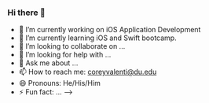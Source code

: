 ### Hi there 👋

- 🔭 I’m currently working on iOS Application Development 
- 🌱 I’m currently learning iOS and Swift bootcamp.
- 👯 I’m looking to collaborate on ...
- 🤔 I’m looking for help with ...
- 💬 Ask me about ...
- 📫 How to reach me: coreyvalenti@du.edu
- 😄 Pronouns: He/His/Him
- ⚡ Fun fact: ...
-->
